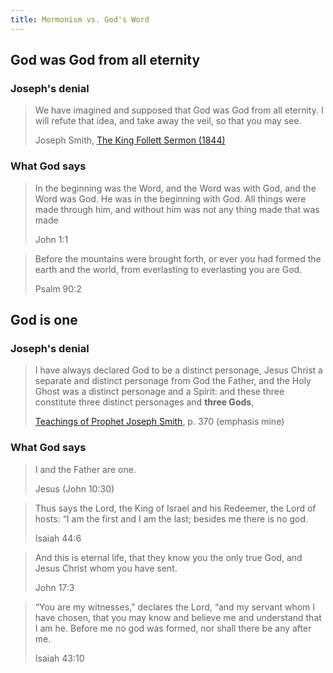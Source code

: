 ```yaml
---
title: Mormonism vs. God's Word
---
```




## God was God from all eternity

### Joseph's denial
> We have imagined and supposed that God was God from all eternity. I will refute that idea, and take away the veil, so that you may see.
> 
> Joseph Smith, [The King Follett Sermon (1844)](https://www.lds.org/ensign/1971/04/the-king-follett-sermon?lang=eng)


### What God says
> In the beginning was the Word, and the Word was with God, and the Word was God. He was in the beginning with God. All things were made through him, and without him was not any thing made that was made
> 
> John 1:1

> Before the mountains were brought forth, or ever you had formed the earth and the world, from everlasting to everlasting you are God.
> 
> Psalm 90:2



## God is one

### Joseph's denial
> I have always declared God to be a distinct personage, Jesus Christ a separate and distinct personage from God the Father, and the Holy Ghost was a distinct personage and a Spirit: and these three constitute three distinct personages and **three Gods**,
> 
> [Teachings of Prophet Joseph Smith](http://scriptures.byu.edu/tpjs/STPJS.pdf), p. 370 (emphasis mine)


### What God says
> I and the Father are one.
> 
> Jesus (John 10:30)

> Thus says the Lord, the King of Israel and his Redeemer, the Lord of hosts: “I am the first and I am the last; besides me there is no god.
> 
> Isaiah 44:6

> And this is eternal life, that they know you the only true God, and Jesus Christ whom you have sent.
> 
> John 17:3

> “You are my witnesses,” declares the Lord, “and my servant whom I have chosen, that you may know and believe me and understand that I am he. Before me no god was formed, nor shall there be any after me.
> 
> Isaiah 43:10